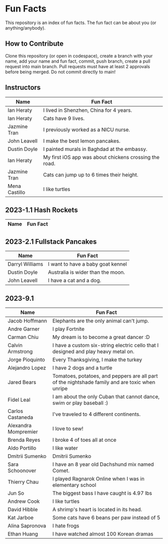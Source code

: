 # Fun Facts
This repository is an index of fun facts. The fun fact can be about you (or anything/anybody).

## How to Contribute
Clone this repository (or open in codespace), create a branch with your name, add your name and fun fact, commit, push branch, create a pull request into main branch. Pull requests must have at least 2 approvals before being merged. Do not commit directly to main!

## Instructors

| Name | Fun Fact |
| --- | --- |
| Ian Heraty | I lived in Shenzhen, China for 4 years. |
| Ian Heraty | Cats have 9 lives. |
| Jazmine Tran | I previously worked as a NICU nurse. |
| John Leavell | I make the best lemon pancakes. |
| Dustin Doyle | I painted murals in Baghdad at the embassy. |
| Ian Heraty | My first iOS app was about chickens crossing the road. |
| Jazmine Tran | Cats can jump up to 6 times their height. |
| Mena Castillo | I like turtles |

## 2023-1.1 Hash Rockets

| Name | Fun Fact |
| --- | --- |


## 2023-2.1 Fullstack Pancakes

| Name | Fun Fact |
| --- | --- |
| Darryl Williams | I want to have a baby goat kennel |
| Dustin Doyle | Australia is wider than the moon. |
| John Leavell | I have a cat and a dog. |

## 2023-9.1
| Name | Fun Fact |
| --- | --- |
| Jacob Hoffmann | Elephants are the only animal can't jump. |
| Andre Garner | I play Fortnite |
| Carman Chiu | My dream is to become a great dancer :D |
| Calvin Armstrong | I have a custom six-string electric cello that I designed and play heavy metal on. |
| Jorge Pioquinto | Every Thanksgiving, I make the turkey |
|Alejandro Lopez| I have 2 dogs and a turtle|
|Jared Bears|Tomatoes, potatoes, and peppers are all part of the nightshade family and are toxic when unripe|
| Fidel Leal| I am about the only Cuban that cannot dance, swim or play baseball :) |
| Carlos Castaneda | I've traveled to 4 different continents. |
| Alexandra Mompremier | I love to sew! |
| Brenda Reyes | I broke 4 of toes all at once |
|Aldo Portillo | I like water |
| Dmitrii Sumenko | Dmitrii Sumenko | When Chuck Norris does push-ups, he doesn't push himself up, he pushes the Earth down.
| Sara Schoonover | I have an 8 year old Dachshund mix named Comet. |
| Thierry Chau | I played Ragnarok Online when I was in elementary school |
| Jun So | The biggest bass I have caught is 4.97 lbs |
| Andrew Cook | I like turtles|
| David Hibble | A shrimp's heart is located in its head.|
| Kat Jarboe | Some cats have 6 beans per paw instead of 5 |
| Alina Sapronova | I hate frogs |
| Ethan Huang | I have watched almost 100 Korean dramas |
